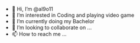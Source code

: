 - 👋 Hi, I’m @al9o11
- 👀 I’m interested in Coding and playing video game
- 🌱 I’m currently doing my Bachelor
- 💞️ I’m looking to collaborate on ...
- 📫 How to reach me ...

<!---
al9o11/al9o11 is a ✨ special ✨ repository because its `README.md` (this file) appears on your GitHub profile.
You can click the Preview link to take a look at your changes.
--->
